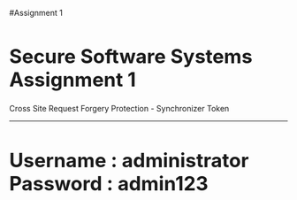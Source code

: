 #Assignment 1

<h1 style="font-size: 35px;">Secure Software Systems </br> Assignment 1</h1>
        <p>Cross Site Request Forgery Protection - Synchronizer Token</p>
    <hr>
    
 <h1 style="font-size: 35px;">Username : administrator </br> Password : admin123</h1>
